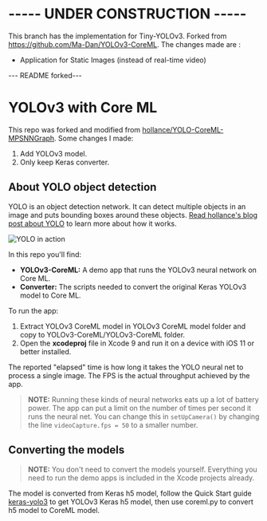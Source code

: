 # ----- UNDER CONSTRUCTION -----

This branch has the implementation for Tiny-YOLOv3. Forked from https://github.com/Ma-Dan/YOLOv3-CoreML. 
The changes made are :

- Application for Static Images (instead of real-time video)

--- README forked---

# YOLOv3 with Core ML

This repo was forked and modified from [hollance/YOLO-CoreML-MPSNNGraph](https://github.com/hollance/YOLO-CoreML-MPSNNGraph). Some changes I made:

1. Add YOLOv3 model.
2. Only keep Keras converter.


## About YOLO object detection

YOLO is an object detection network. It can detect multiple objects in an image and puts bounding boxes around these objects. [Read hollance's blog post about YOLO](http://machinethink.net/blog/object-detection-with-yolo/) to learn more about how it works.

![YOLO in action](YOLO.jpg)

In this repo you'll find:

- **YOLOv3-CoreML:** A demo app that runs the YOLOv3 neural network on Core ML.
- **Converter:** The scripts needed to convert the original Keras YOLOv3 model to Core ML.

To run the app:

1. Extract YOLOv3 CoreML model in YOLOv3 CoreML model folder and copy to YOLOv3-CoreML/YOLOv3-CoreML folder.
2. Open the **xcodeproj** file in Xcode 9 and run it on a device with iOS 11 or better installed.

The reported "elapsed" time is how long it takes the YOLO neural net to process a single image. The FPS is the actual throughput achieved by the app.

> **NOTE:** Running these kinds of neural networks eats up a lot of battery power. The app can put a limit on the number of times per second it runs the neural net. You can change this in `setUpCamera()` by changing the line `videoCapture.fps = 50` to a smaller number.

## Converting the models

> **NOTE:** You don't need to convert the models yourself. Everything you need to run the demo apps is included in the Xcode projects already. 

The model is converted from Keras h5 model, follow the Quick Start guide [keras-yolo3](https://github.com/qqwweee/keras-yolo3) to get YOLOv3 Keras h5 model, then use coreml.py to convert h5 model to CoreML model.

